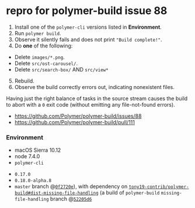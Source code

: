 # repro for polymer-build issue 88

 1. Install one of the `polymer-cli` versions listed in **Environment**.
 2. Run `polymer build`.
 3. Observe it silently fails and does not print `"Build complete!"`.
 4. Do **one** of the following:
   * Delete `images/*.png`.
   * Delete `src/ost-carousel/`.
   * Delete `src/search-box/` AND `src/view*`
 5. Rebuild.
 6. Observe the build correctly errors out, indicating nonexistent files.

Having just the right balance of tasks in the source stream causes the build to abort with a `0` exit code (without emitting any file-not-found errors).

* https://github.com/Polymer/polymer-build/issues/88
* https://github.com/Polymer/polymer-build/pull/111

### Environment

 * macOS Sierra 10.12
 * node 7.4.0
 * `polymer-cli`
  - `0.17.0`
  - `0.18.0-alpha.8`
  - `master` branch @[`0f2720e`](https://github.com/Polymer/polymer-cli/commit/0f2720e)), with dependency on [`tony19-contrib/polymer-build#dist-missing-file-handling`](https://github.com/tony19-contrib/polymer-build/commit/848526a14f095842675da568142f6c7267ef8387) (a build of `polymer-build` `missing-file-handling` branch @[`52205d6`](https://github.com/Polymer/polymer-build/commit/52205d64a0ef26fd0403f6b6a6b8aee10cbeccdc)
